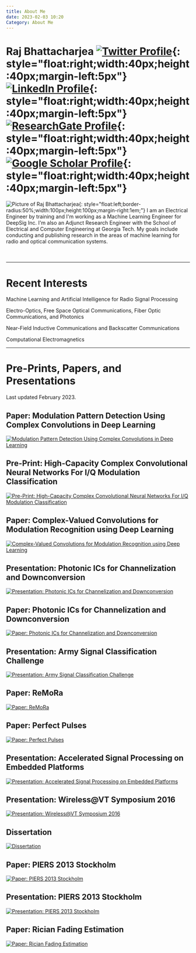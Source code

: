 ```yaml
---
title: About Me
date: 2023-02-03 10:20
Category: About Me
---
```

# Raj Bhattacharjea [![Twitter Profile](images/socials_twitter.png)](https://twitter.com/rajb245){: style="float:right;width:40px;height:40px;margin-left:5px"} [![LinkedIn Profile](images/socials_linkedin.png)](https://www.linkedin.com/in/raj-bhattacharjea/){: style="float:right;width:40px;height:40px;margin-left:5px"} [![ResearchGate Profile](images/socials_researchgate.png)](https://www.researchgate.net/profile/Raj_Bhattacharjea){: style="float:right;width:40px;height:40px;margin-left:5px"} [![Google Scholar Profile](images/socials_googlescholar.svg)](https://scholar.google.com/citations?user=kDQoTnUAAAAJ&hl=en){: style="float:right;width:40px;height:40px;margin-left:5px"}

<!-- ![Picture of Raj Bhattacharjea](images/RajBhattacharjea_Nov2015_square_200px.png){: style="float:left;border-radius:50%;padding-right:10px;width:100px;height:100px"} -->
![Picture of Raj Bhattacharjea](images/RajBhattacharjea_Nov2015_square_200px.png){: style="float:left;border-radius:50%;width:100px;height:100px;margin-right:1em;"}
I am an Electrical Engineer by training and I'm working as a Machine Learning
Engineer for DeepSig Inc. I'm also an Adjunct Research Engineer with the School
of Electrical and Computer Engineering at Georgia Tech. My goals include 
conducting and publishing research in the areas of machine learning for radio
and optical communication systems.  
<br/><br/>
________________________________________________________________________________

# Recent Interests
Machine Learning and Artificial Intelligence for Radio Signal Processing

Electro-Optics, Free Space Optical Communications, Fiber Optic Communications,
and Photonics

Near-Field Inductive Communications and Backscatter Communications

Computational Electromagnetics

________________________________________________________________________________
# Pre-Prints, Papers, and Presentations
Last updated February 2023.
## Paper: Modulation Pattern Detection Using Complex Convolutions in Deep Learning
[![Modulation Pattern Detection Using Complex Convolutions in Deep Learning](images/mod_pattern_detection.png)](https://ieeexplore.ieee.org/abstract/document/9412382)
## Pre-Print: High-Capacity Complex Convolutional Neural Networks For I/Q Modulation Classification
[![Pre-Print: High-Capacity Complex Convolutional Neural Networks For I/Q Modulation Classification](images/high_capacity_complex_conv_modrec.png)](https://arxiv.org/abs/2010.10717)
## Paper: Complex-Valued Convolutions for Modulation Recognition using Deep Learning
[![Complex-Valued Convolutions for Modulation Recognition using Deep Learning](images/complex_conv_modrec.png)](https://ieeexplore.ieee.org/abstract/document/9145469)
## Presentation: Photonic ICs for Channelization and Downconversion
[![Presentation: Photonic ICs for Channelization and Downconversion](images/photonic_ics_pres.png)](https://www.osti.gov/biblio/1643122)
## Paper: Photonic ICs for Channelization and Downconversion
[![Paper: Photonic ICs for Channelization and Downconversion](images/photonic_ics.png)](https://ieeexplore.ieee.org/abstract/document/8908217)
## Presentation: Army Signal Classification Challenge
[![Presentation: Army Signal Classification Challenge](images/ascc_final.png)](https://www.gnuradio.org/grcon/grcon18/presentations/RadioML_Redux_GTRI_Efforts_on_the_Army_Signal_Classification_Challenge/)
## Paper: ReMoRa
[![Paper: ReMoRa](images/remora.png)](https://ieeexplore.ieee.org/document/8046154)
## Paper: Perfect Pulses
[![Paper: Perfect Pulses](images/pp.png)](https://ieeexplore.ieee.org/document/7945580)
## Presentation: Accelerated Signal Processing on Embedded Platforms
[![Presentation: Accelerated Signal Processing on Embedded Platforms](images/GRCon_2016_final.png)](https://youtu.be/NK4BaqBuzbk)
## Presentation: Wireless@VT Symposium 2016
[![Presentation: Wireless@VT Symposium 2016](images/SDR_Receiver_and_Transmitter.png)](https://www.researchgate.net/publication/304346578_Open-Source_SDR_on_Embedded_Platforms)
## Dissertation
[![Dissertation](images/dissertation.png)](https://www.researchgate.net/publication/304346578_Open-Source_SDR_on_Embedded_Platforms)
## Paper: PIERS 2013 Stockholm
[![Paper: PIERS 2013 Stockholm](images/stackup.png)](1P_11_0320.pdf)
## Presentation: PIERS 2013 Stockholm
[![Presentation: PIERS 2013 Stockholm](images/dipole_comparison.png)](Bhattacharjea_Presentation_PIERS2013_Stockholm.pdf)
## Paper: Rician Fading Estimation
[![Paper: Rician Fading Estimation](images/alpha_beta.png)](https://ieeexplore.ieee.org/document/6327312)